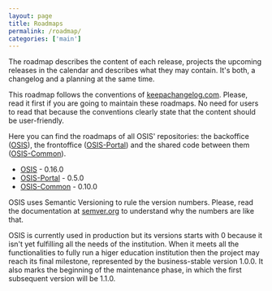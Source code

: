 ```yaml
---
layout: page
title: Roadmaps
permalink: /roadmap/
categories: ['main']
---
```


The roadmap describes the content of each release, projects the upcoming
releases in the calendar and describes what they may contain. It's both,
a changelog and a planning at the same time.

This roadmap follows the conventions of [keepachangelog.com](http://keepachangelog.com).
Please, read it first if you are going to maintain these roadmaps. No need for
users to read that because the conventions clearly state that the content
should be user-friendly.

Here you can find the roadmaps of all OSIS' repositories:
the backoffice ([OSIS](https://github.com/uclouvain/osis)),
the frontoffice ([OSIS-Portal](https://github.com/uclouvain/osis-portal)) and
the shared code between them ([OSIS-Common](https://github.com/uclouvain/osis-common)).

- [OSIS](/osis/roadmap/osis/) - 0.16.0
- [OSIS-Portal](/osis/roadmap/osis_portal/) - 0.5.0
- [OSIS-Common](/osis/roadmap/osis_common/) - 0.10.0

OSIS uses Semantic Versioning to rule the version numbers. Please, read the
documentation at [semver.org](http://semver.org) to understand why the numbers
are like that.

OSIS is currently used in production but its versions starts with 0 because it
isn't yet fulfilling all the needs of the institution. When it meets all the
functionalities to fully run a higer education institution then the project may
reach its final milestone, represented by the business-stable version 1.0.0. It
also marks the beginning of the maintenance phase, in which the first
subsequent version will be 1.1.0.
